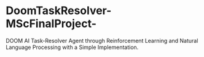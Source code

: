 # DoomTaskResolver-MScFinalProject-
DOOM AI Task-Resolver Agent through Reinforcement Learning and Natural Language Processing with a Simple Implementation.
